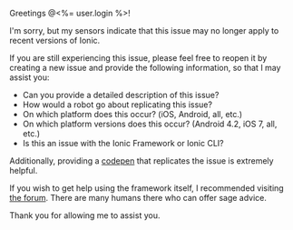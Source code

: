 Greetings @<%= user.login %>!

I'm sorry, but my sensors indicate that this issue may no longer apply to recent versions of Ionic.

If you are still experiencing this issue, please feel free to reopen it by creating a new issue and provide the following information, so that I may assist you:

- Can you provide a detailed description of this issue?
- How would a robot go about replicating this issue?
- On which platform does this occur? (iOS, Android, all, etc.)
- On which platform versions does this occur? (Android 4.2, iOS 7, all, etc.)
- Is this an issue with the Ionic Framework or Ionic CLI?

Additionally, providing a [codepen](http://codepen.io/ionic/public-list/) that replicates the issue is extremely helpful.

If you wish to get help using the framework itself, I recommended visiting [the forum](http://forum.ionicframework.com). There are many humans there who can offer sage advice.

Thank you for allowing me to assist you.

